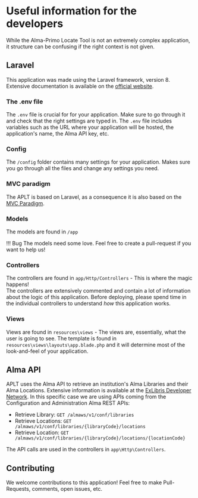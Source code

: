 # Useful information for the developers

While the Alma-Primo Locate Tool is not an extremely complex application, it structure can be confusing if the right context is not given.

## Laravel

This application was made using the Laravel framework, version 8. Extensive documentation is available on the [official website](https://laravel.com/docs/7.x).

### The .env file

The `.env` file is crucial for for your application. Make sure to go through it and check that the right settings are typed in. The `.env` file includes variables such as the URL where your application will be hosted, the application's name, the Alma API key, etc.

### Config

The `/config` folder contains many settings for your application. Makes sure you go through all the files and change any settings you need.

### MVC paradigm

The APLT is based on Laravel, as a consequence it is also based on the [MVC Paradigm](https://en.wikipedia.org/wiki/Model%E2%80%93view%E2%80%93controller).

### Models

The models are found in `/app`

!!! Bug
    The models need some love. Feel free to create a pull-request if you want to help us!

### Controllers

The controllers are found in `app/Http/Controllers` - This is where the magic happens!  
The controllers are extensively commented and contain a lot of information about the logic of this application. Before deploying, please spend time in the individual controllers to understand *how* this application works.

### Views

Views are found in `resources\views` - The views are, essentially, what the user is going to see. The template is found in `resources\views\layouts\app.blade.php` and it will determine most of the look-and-feel of your application.

## Alma API

APLT uses the Alma API to retrieve an institution's Alma Libraries and their Alma Locations. Extensive information is available at the [ExLibris Developer Network](https://developers.exlibrisgroup.com/alma/apis/). In this specific case we are using APIs coming from the Configuration and Administration Alma REST APIs:

* Retrieve Library: `GET /almaws/v1/conf/libraries`
* Retrieve Locations: `GET /almaws/v1/conf/libraries/{libraryCode}/locations`
* Retrieve Location: `GET /almaws/v1/conf/libraries/{libraryCode}/locations/{locationCode}`

The API calls are used in the controllers in `app\Http\Controllers`.

## Contributing

We welcome contributions to this application! Feel free to make Pull-Requests, comments, open issues, etc.
